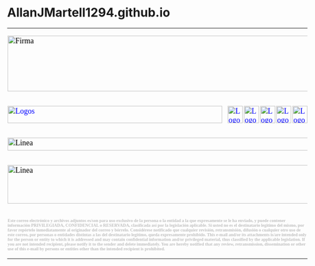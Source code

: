 # AllanJMartell1294.github.io

<html>

<div class=WordSection1>
<table class=MsoNormalTable border=0 cellspacing=3 cellpadding=0 width=700 style='width:525.0pt;mso-cellspacing:1.5pt;mso-yfti-tbllook:1184'>
	 
 <tr style='mso-yfti-irow:0;mso-yfti-firstrow:yes;mso-yfti-lastrow:yes'>
  <td colspan="6" style='padding:.75pt .75pt .75pt .75pt'>
	  
  <p class=MsoNormal>
	  <span style='font-size:13.5pt;font-family:"Times New Roman",serif;mso-fareast-font-family:"Times New Roman";color:black'>
  <v:shape id="_x0000_i1043" type="#_x0000_t75" alt="Firma" style='width:525pt;height:97.2pt'>
   	<!--Aquí se cargan las imágenes del nombre del propietario de la FIRMA-->
   <v:imagedata src="Firma_Erick_2022_archivos/image001.jpg" o:href="../../../../../../Firma/HTML/Firma.jpg"/>
  <img width=700 height=130
  src="Firma_Erick_2022_archivos/image002.jpg" alt=Firma v:shapes="_x0000_i1043"></span></p>
	</td>
 </tr>


 <tr style='mso-yfti-irow:0;mso-yfti-firstrow:yes;mso-yfti-lastrow:yes'>
<td style='padding:.75pt .75pt .75pt .75pt'>
  <p class=MsoNormal><span style='font-size:13.5pt;font-family:"Times New Roman",serif;
  mso-fareast-font-family:"Times New Roman";color:black'><a
  href="https://www.excelform.mx/"><span style='color:blue;text-decoration:
  none;text-underline:none'><!--[if gte vml 1]><v:shape id="_x0000_i1044"
   type="#_x0000_t75" alt="Logos" href="https://www.excelform.mx/" style='width:375pt;
   height:30pt' o:button="t">
	<!--Aquí se carga la imagen para ingresar a EXCELFORM.COM-->
   <v href="https://www.dropbox.com/s/aign9n93dnkfapg/image003.jpg?raw=1">
  </v:shape><![endif]--><![if !vml]><span style='mso-ignore:vglayout'><img src="https://www.dropbox.com/s/aign9n93dnkfapg/image003.jpg?raw=1"
  border=0 width=500 height=40 alt=Logos v:shapes="_x0000_i1044"></span><![endif]></span></a><o:p></o:p></span></p>
  </td>
	 
  <td style='padding:.75pt .75pt .75pt .75pt'>
  <p class=MsoNormal><span style='font-size:13.5pt;font-family:"Times New Roman",serif;
  mso-fareast-font-family:"Times New Roman";color:black'><a
  href="https://www.facebook.com/ExcelFormMX"><span style='color:blue;
  text-decoration:none;text-underline:none'><!--[if gte vml 1]><v:shape id="_x0000_i1045"
   type="#_x0000_t75" alt="Logos" href="https://www.facebook.com/ExcelFormMX"
   style='width:26.4pt;height:30pt' o:button="t">

	<!--Aquí se carga la imagen para ingresar a FACEBOOK-->
   <v href="https://www.dropbox.com/s/mw0kjvg9516hhmh/image005.png?raw=1">
  </v:shape><![endif]--><![if !vml]><span style='mso-ignore:vglayout'><img
  border=0 width=35 height=40 src="https://www.dropbox.com/s/mw0kjvg9516hhmh/image005.png?raw=1"
  alt=Logos v:shapes="_x0000_i1045"></span><![endif]></span></a><o:p></o:p></span></p>
  </td>
	 
  <td style='padding:.75pt .75pt .75pt .75pt'>
  <p class=MsoNormal><span style='font-size:13.5pt;font-family:"Times New Roman",serif;
  mso-fareast-font-family:"Times New Roman";color:black'><a
  href="https://twitter.com/ExcelForm_GL"><span style='color:blue;text-decoration:
  none;text-underline:none'><!--[if gte vml 1]><v:shape id="_x0000_i1046"
   type="#_x0000_t75" alt="Logos" href="https://twitter.com/ExcelForm_GL"
   style='width:26.4pt;height:30pt' o:button="t">
	<!--Aquí se carga la imagen para ingresar a TWITTER-->
   <v href="https://www.dropbox.com/s/njl9jmcujlbbrtx/image007.png?raw=1">
  </v:shape><![endif]--><![if !vml]><span style='mso-ignore:vglayout'><img
  border=0 width=35 height=40 src="https://www.dropbox.com/s/njl9jmcujlbbrtx/image007.png?raw=1"
  alt=Logos v:shapes="_x0000_i1046"></span><![endif]></span></a><o:p></o:p></span></p>
  </td>
  <td style='padding:.75pt .75pt .75pt .75pt'>
  <p class=MsoNormal><span style='font-size:13.5pt;font-family:"Times New Roman",serif;
  mso-fareast-font-family:"Times New Roman";color:black'><a
  href="https://www.instagram.com/excelformmx/"><span style='color:blue;
  text-decoration:none;text-underline:none'><!--[if gte vml 1]><v:shape id="_x0000_i1047"
   type="#_x0000_t75" alt="Logos"
   href="https://www.instagram.com/excelformmx/" style='width:26.4pt;height:30pt'
   o:button="t">
	<!--Aquí se carga la imagen para ingresar a INSTAGRAM-->
   <v href="https://www.dropbox.com/s/q4rw60wkzfxadf8/image009.png?raw=1">
  </v:shape><![endif]--><![if !vml]><span style='mso-ignore:vglayout'><img
  border=0 width=35 height=40 src="https://www.dropbox.com/s/q4rw60wkzfxadf8/image009.png?raw=1"
  alt=Logos v:shapes="_x0000_i1047"></span><![endif]></span></a><o:p></o:p></span></p>
  </td>
  <td style='padding:.75pt .75pt .75pt .75pt'>
  <p class=MsoNormal><span style='font-size:13.5pt;font-family:"Times New Roman",serif;
  mso-fareast-font-family:"Times New Roman";color:black'><a
  href="https://www.linkedin.com/company/excelform/"><span style='color:blue;
  text-decoration:none;text-underline:none'><!--[if gte vml 1]><v:shape id="_x0000_i1048"
   type="#_x0000_t75" alt="Logos"
   href="https://www.linkedin.com/company/excelform/" style='width:26.4pt;
   height:30pt' o:button="t">
	<!--Aquí se carga la imagen para ingresar a LINKEDIN-->
   <v href="https://www.dropbox.com/s/cf3llc5h9pnm3mp/image011.png?raw=1">
  </v:shape><![endif]--><![if !vml]><span style='mso-ignore:vglayout'><img
  border=0 width=35 height=40 src="https://www.dropbox.com/s/cf3llc5h9pnm3mp/image011.png?raw=1"
  alt=Logos v:shapes="_x0000_i1048"></span><![endif]></span></a><o:p></o:p></span></p>
  </td>
  <td style='padding:.75pt .75pt .75pt .75pt'>
  <p class=MsoNormal><span style='font-size:13.5pt;font-family:"Times New Roman",serif;
  mso-fareast-font-family:"Times New Roman";color:black'><a
  href="https://www.youtube.com/channel/UCDW0yZ_W-Z7VBCEYZwaTsdg"><span
  style='color:blue;text-decoration:none;text-underline:none'><!--[if gte vml 1]><v:shape
   id="_x0000_i1049" type="#_x0000_t75" alt="Logos"
   href="https://www.youtube.com/channel/UCDW0yZ_W-Z7VBCEYZwaTsdg" style='width:26.4pt;
   height:30pt' o:button="t">
	<!--Aquí se carga la imagen para ingresar a YOUTUBE-->
   <v href="https://www.dropbox.com/s/73ct38vy881l73f/image013.png?raw=1">
  </v:shape><![endif]--><![if !vml]><span style='mso-ignore:vglayout'><img
  border=0 width=35 height=40 src="https://www.dropbox.com/s/73ct38vy881l73f/image013.png?raw=1"
  alt=Logos v:shapes="_x0000_i1049"></span><![endif]></span></a><o:p></o:p></span></p>
  </td>
 </tr>

 <tr style='mso-yfti-irow:0;mso-yfti-firstrow:yes'>
  <td colspan="6" style='padding:.75pt .75pt .75pt .75pt'>
  <p class=MsoNormal><span style='font-size:13.5pt;font-family:"Times New Roman",serif;
  mso-fareast-font-family:"Times New Roman";color:black'><!--[if gte vml 1]><v:shape
   id="_x0000_i1050" type="#_x0000_t75" alt="Linea" style='width:525pt;
   height:22.2pt'>
   <v href="https://www.dropbox.com/s/fqkjziuy0pzva5f/image015.jpg?raw=1">
  </v:shape><![endif]--><![if !vml]><img border=0 width=700 height=30
  src="https://www.dropbox.com/s/fqkjziuy0pzva5f/image015.jpg?raw=1" alt=Linea v:shapes="_x0000_i1050"><![endif]><o:p></o:p></span></p>
  </td>
 </tr>

 <tr style='mso-yfti-irow:2'>
  <td colspan="6" style='padding:.75pt .75pt .75pt .75pt'>
  <p class=MsoNormal><span style='font-size:13.5pt;font-family:"Times New Roman",serif;
  mso-fareast-font-family:"Times New Roman";color:black'><!--[if gte vml 1]><v:shape
   id="_x0000_i1051" type="#_x0000_t75" alt="Linea" style='width:525pt;
   height:67.8pt'>
   <v href="https://www.dropbox.com/s/72ak8o6khpsu4xl/image017.jpg?raw=1">
  </v:shape><![endif]--><![if !vml]><img border=0 width=700 height=90
  src="https://www.dropbox.com/s/72ak8o6khpsu4xl/image017.jpg?raw=1" alt=Linea v:shapes="_x0000_i1051"><![endif]><o:p></o:p></span></p>
  </td>
 </tr>
	
 <tr style='mso-yfti-irow:3;mso-yfti-lastrow:yes;height:30.0pt'>
  <td colspan="6" style='padding:.75pt .75pt .75pt .75pt;height:30.0pt'>
  <p class=MsoNormal style='mso-margin-top-alt:auto;mso-margin-bottom-alt:auto;
  mso-outline-level:6'><b><span style='font-size:7.5pt;font-family:"Times New Roman",serif;
  mso-fareast-font-family:"Times New Roman";color:silver'>Este correo
  electrónico y archivos adjuntos es/son para uso exclusivo de la persona o la
  entidad a la que expresamente se le ha enviado, y puede contener información
  PRIVILEGIADA, CONFIDENCIAL o RESERVADA, clasificada así por la legislación
  aplicable. Si usted no es el destinatario legitimo del mismo, por favor
  repórtelo inmediatamente al originador del correo y bórrelo. Considérese
  notificado que cualquier revisión, retransmisión, difusión o cualquier otro
  uso de este correo, por personas o entidades distintas a las del destinatario
  legitimo, queda expresamente prohibido. This e-mail and/or its attachments
  is/are intended only for the person or entity to which it is addressed and
  may contain confidential information and/or privileged material, thus classified
  by the applicable legislation. If you are not intended recipient, please
  notify it to the sender and delete immediately. You are hereby notified that
  any review, retransmission, dissemination or other use of this e-mail by
  persons or entities other than the intended recipient is prohibited.<o:p></o:p></span></b></p>
  </td>
 </tr>
</table>
</div>

</body>

</html>
